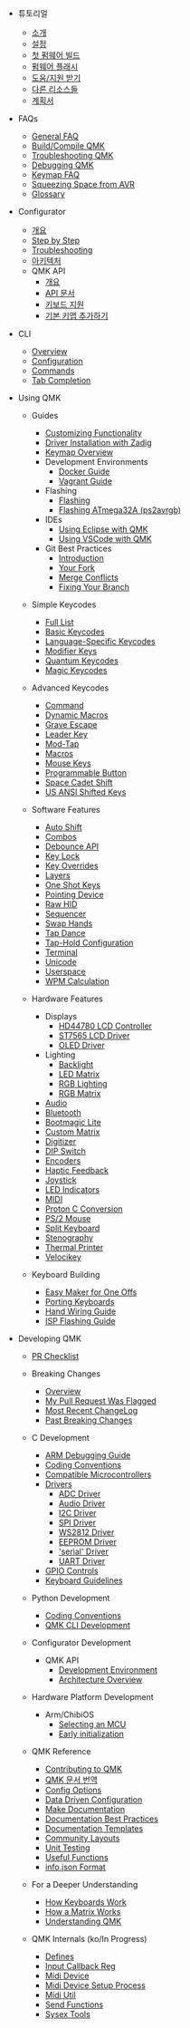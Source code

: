* 튜토리얼
  * [소개](ko/newbs.md)
  * [설정](ko/newbs_getting_started.md)
  * [첫 펌웨어 빌드](ko/newbs_building_firmware.md)
  * [펌웨어 플래시](ko/newbs_flashing.md)
  * [도움/지원 받기](ko/support.md)
  * [다른 리소스들](ko/newbs_learn_more_resources.md)
  * [계획서](ko/syllabus.md)

* FAQs
  * [General FAQ](ko/faq_general.md)
  * [Build/Compile QMK](ko/faq_build.md)
  * [Troubleshooting QMK](ko/faq_misc.md)
  * [Debugging QMK](ko/faq_debug.md)
  * [Keymap FAQ](ko/faq_keymap.md)
  * [Squeezing Space from AVR](ko/squeezing_avr.md)
  * [Glossary](ko/reference_glossary.md)

* Configurator
  * [개요](ko/newbs_building_firmware_configurator.md)
  * [Step by Step](ko/configurator_step_by_step.md)
  * [Troubleshooting](ko/configurator_troubleshooting.md)
  * [아키텍처](ko/configurator_architecture.md)
  * QMK API
    * [개요](ko/api_overview.md)
    * [API 문서](ko/api_docs.md)
    * [키보드 지원](ko/reference_configurator_support.md)
    * [기본 키맵 추가하기](ko/configurator_default_keymaps.md)

* CLI
    * [Overview](ko/cli.md)
    * [Configuration](ko/cli_configuration.md)
    * [Commands](ko/cli_commands.md)
    * [Tab Completion](ko/cli_tab_complete.md)

* Using QMK
  * Guides
    * [Customizing Functionality](ko/custom_quantum_functions.md)
    * [Driver Installation with Zadig](ko/driver_installation_zadig.md)
    * [Keymap Overview](ko/keymap.md)
    * Development Environments
      * [Docker Guide](ko/getting_started_docker.md)
      * [Vagrant Guide](ko/getting_started_vagrant.md)
    * Flashing
      * [Flashing](ko/flashing.md)
      * [Flashing ATmega32A (ps2avrgb)](ko/flashing_bootloadhid.md)
    * IDEs
      * [Using Eclipse with QMK](ko/other_eclipse.md)
      * [Using VSCode with QMK](ko/other_vscode.md)
    * Git Best Practices
      * [Introduction](ko/newbs_git_best_practices.md)
      * [Your Fork](ko/newbs_git_using_your_master_branch.md)
      * [Merge Conflicts](ko/newbs_git_resolving_merge_conflicts.md)
      * [Fixing Your Branch](ko/newbs_git_resynchronize_a_branch.md)

  * Simple Keycodes
    * [Full List](ko/keycodes.md)
    * [Basic Keycodes](ko/keycodes_basic.md)
    * [Language-Specific Keycodes](ko/reference_keymap_extras.md)
    * [Modifier Keys](ko/feature_advanced_keycodes.md)
    * [Quantum Keycodes](ko/quantum_keycodes.md)
    * [Magic Keycodes](ko/keycodes_magic.md)

  * Advanced Keycodes
    * [Command](ko/feature_command.md)
    * [Dynamic Macros](ko/feature_dynamic_macros.md)
    * [Grave Escape](ko/feature_grave_esc.md)
    * [Leader Key](ko/feature_leader_key.md)
    * [Mod-Tap](ko/mod_tap.md)
    * [Macros](ko/feature_macros.md)
    * [Mouse Keys](ko/feature_mouse_keys.md)
    * [Programmable Button](ko/feature_programmable_button.md)
    * [Space Cadet Shift](ko/feature_space_cadet.md)
    * [US ANSI Shifted Keys](ko/keycodes_us_ansi_shifted.md)

  * Software Features
    * [Auto Shift](ko/feature_auto_shift.md)
    * [Combos](ko/feature_combo.md)
    * [Debounce API](ko/feature_debounce_type.md)
    * [Key Lock](ko/feature_key_lock.md)
    * [Key Overrides](ko/feature_key_overrides.md)
    * [Layers](ko/feature_layers.md)
    * [One Shot Keys](ko/one_shot_keys.md)
    * [Pointing Device](ko/feature_pointing_device.md)
    * [Raw HID](ko/feature_rawhid.md)
    * [Sequencer](ko/feature_sequencer.md)
    * [Swap Hands](ko/feature_swap_hands.md)
    * [Tap Dance](ko/feature_tap_dance.md)
    * [Tap-Hold Configuration](ko/tap_hold.md)
    * [Terminal](ko/feature_terminal.md)
    * [Unicode](ko/feature_unicode.md)
    * [Userspace](ko/feature_userspace.md)
    * [WPM Calculation](ko/feature_wpm.md)

  * Hardware Features
    * Displays
      * [HD44780 LCD Controller](ko/feature_hd44780.md)
      * [ST7565 LCD Driver](ko/feature_st7565.md)
      * [OLED Driver](ko/feature_oled_driver.md)
    * Lighting
      * [Backlight](ko/feature_backlight.md)
      * [LED Matrix](ko/feature_led_matrix.md)
      * [RGB Lighting](ko/feature_rgblight.md)
      * [RGB Matrix](ko/feature_rgb_matrix.md)
    * [Audio](ko/feature_audio.md)
    * [Bluetooth](ko/feature_bluetooth.md)
    * [Bootmagic Lite](ko/feature_bootmagic.md)
    * [Custom Matrix](ko/custom_matrix.md)
    * [Digitizer](ko/feature_digitizer.md)
    * [DIP Switch](ko/feature_dip_switch.md)
    * [Encoders](ko/feature_encoders.md)
    * [Haptic Feedback](ko/feature_haptic_feedback.md)
    * [Joystick](ko/feature_joystick.md)
    * [LED Indicators](ko/feature_led_indicators.md)
    * [MIDI](ko/feature_midi.md)
    * [Proton C Conversion](ko/proton_c_conversion.md)
    * [PS/2 Mouse](ko/feature_ps2_mouse.md)
    * [Split Keyboard](ko/feature_split_keyboard.md)
    * [Stenography](ko/feature_stenography.md)
    * [Thermal Printer](ko/feature_thermal_printer.md)
    * [Velocikey](ko/feature_velocikey.md)

  * Keyboard Building
    * [Easy Maker for One Offs](ko/easy_maker.md)
    * [Porting Keyboards](ko/porting_your_keyboard_to_qmk.md)
    * [Hand Wiring Guide](ko/hand_wire.md)
    * [ISP Flashing Guide](ko/isp_flashing_guide.md)

* Developing QMK
  * [PR Checklist](ko/pr_checklist.md)
  * Breaking Changes
    * [Overview](ko/breaking_changes.md)
    * [My Pull Request Was Flagged](ko/breaking_changes_instructions.md)
    * [Most Recent ChangeLog](ko/ChangeLog/20220226.md "QMK v0.16.0 - 2022 Feb 26")
    * [Past Breaking Changes](ko/breaking_changes_history.md)

  * C Development
    * [ARM Debugging Guide](ko/arm_debugging.md)
    * [Coding Conventions](ko/coding_conventions_c.md)
    * [Compatible Microcontrollers](ko/compatible_microcontrollers.md)
    * [Drivers](ko/hardware_drivers.md)
      * [ADC Driver](ko/adc_driver.md)
      * [Audio Driver](ko/audio_driver.md)
      * [I2C Driver](ko/i2c_driver.md)
      * [SPI Driver](ko/spi_driver.md)
      * [WS2812 Driver](ko/ws2812_driver.md)
      * [EEPROM Driver](ko/eeprom_driver.md)
      * ['serial' Driver](ko/serial_driver.md)
      * [UART Driver](ko/uart_driver.md)
    * [GPIO Controls](ko/internals_gpio_control.md)
    * [Keyboard Guidelines](ko/hardware_keyboard_guidelines.md)

  * Python Development
    * [Coding Conventions](ko/coding_conventions_python.md)
    * [QMK CLI Development](ko/cli_development.md)

  * Configurator Development
    * QMK API
      * [Development Environment](ko/api_development_environment.md)
      * [Architecture Overview](ko/api_development_overview.md)

  * Hardware Platform Development
    * Arm/ChibiOS
      * [Selecting an MCU](ko/platformdev_selecting_arm_mcu.md)
      * [Early initialization](ko/platformdev_chibios_earlyinit.md)

  * QMK Reference
    * [Contributing to QMK](ko/contributing.md)
    * [QMK 문서 번역](ko/translating.md)
    * [Config Options](ko/config_options.md)
    * [Data Driven Configuration](ko/data_driven_config.md)
    * [Make Documentation](ko/getting_started_make_guide.md)
    * [Documentation Best Practices](ko/documentation_best_practices.md)
    * [Documentation Templates](ko/documentation_templates.md)
    * [Community Layouts](ko/feature_layouts.md)
    * [Unit Testing](ko/unit_testing.md)
    * [Useful Functions](ko/ref_functions.md)
    * [info.json Format](ko/reference_info_json.md)

  * For a Deeper Understanding
    * [How Keyboards Work](ko/how_keyboards_work.md)
    * [How a Matrix Works](ko/how_a_matrix_works.md)
    * [Understanding QMK](ko/understanding_qmk.md)

  * QMK Internals (ko/In Progress)
    * [Defines](ko/internals_defines.md)
    * [Input Callback Reg](ko/internals_input_callback_reg.md)
    * [Midi Device](ko/internals_midi_device.md)
    * [Midi Device Setup Process](ko/internals_midi_device_setup_process.md)
    * [Midi Util](ko/internals_midi_util.md)
    * [Send Functions](ko/internals_send_functions.md)
    * [Sysex Tools](ko/internals_sysex_tools.md)
